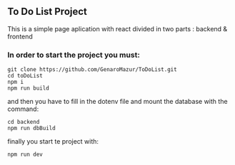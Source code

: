 ## To Do List Project

This is a simple page aplication with react divided in two parts : backend & frontend	
  
### In order to start the project you must:

    git clone https://github.com/GenaroMazur/ToDoList.git
    cd toDoList
    npm i
    npm run build

and then you have to fill in the dotenv file and mount the database with the command:

    cd backend
    npm run dbBuild

finally you start te project with:

    npm run dev
